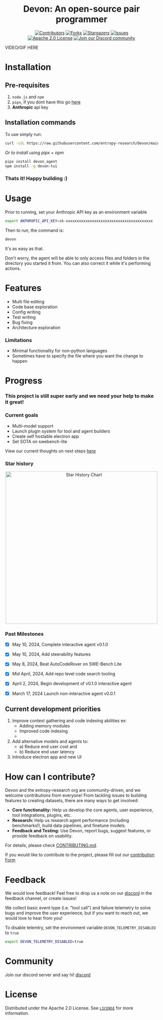 
<!-- PROJECT LOGO -->
<div align="center">
  <h1 align="center">Devon: An open-source pair programmer</h1>
</div>
<div align="center">
  <a href="https://github.com/entropy-research/Devon/graphs/contributors"><img src="https://img.shields.io/github/contributors/entropy-research/devon?style=for-the-badge&color=lime" alt="Contributors"></a>
  <a href="https://github.com/entropy-research/Devon/network/members"><img src="https://img.shields.io/github/forks/entropy-research/devon?style=for-the-badge&color=orange" alt="Forks"></a>
  <a href="https://github.com/entropy-research/Devon/stargazers"><img src="https://img.shields.io/github/stars/entropy-research/devon?style=for-the-badge&color=yellow" alt="Stargazers"></a>
  <a href="https://github.com/entropy-research/Devon/issues"><img src="https://img.shields.io/github/issues/entropy-research/devon?style=for-the-badge&color=red" alt="Issues"></a>
  <br/>
  <a href="https://github.com/entropy-research/Devon/blob/main/LICENSE"><img src="https://img.shields.io/github/license/entropy-research/devon?style=for-the-badge&color=blue" alt="Apache 2.0 License"></a>
  <a href="https://discord.gg/p5YpZ5vjd9"><img src="https://img.shields.io/badge/Discord-Join%20Us-purple?logo=discord&logoColor=white&style=for-the-badge" alt="Join our Discord community"></a>
  <br/>
</div>


VIDEO/GIF HERE

# Installation

## Pre-requisites

1. `node.js` and `npm`
2. `pipx`, if you dont have this go [here](https://pipx.pypa.io/stable/installation/)
3. **Anthropic** api key

## Installation commands

To use simply run:

```bash
curl -sSL https://raw.githubusercontent.com/entropy-research/Devon/main/install.sh | bash
```


*Or to install using pipx + npm*

```bash
pipx install devon_agent
npm install -g devon-tui
```

### Thats it! Happy building :)


# Usage
Prior to running, set your Anthropic API key as an environment variable

```bash
export ANTHROPIC_API_KEY=sk-xxxxxxxxxxxxxxxxxxxxxxxxxxxxxxxxxxxxxxxx
```

Then to *run*, the command is:
```bash
devon
```

It's as easy as that.

Don't worry, the agent will be able to only access files and folders in the directory you started it from. You can also correct it while it's performing actions.

# Features
- Multi file editing
- Code base exploration
- Config writing
- Test writing
- Bug fixing
- Architecture exploration

### Limitations
- Minimal functionality for non-python languages
- Sometimes have to specify the file where you want the change to happen

# Progress


### This project is still super early and we need your help to make it great!

### Current goals
- Multi-model support
- Launch plugin system for tool and agent builders
- Create self hostable electron app
- Set SOTA on swebench-lite

View our current thoughts on next steps [here](https://docs.google.com/document/d/e/2PACX-1vTjLCQcWE_n-uUHFhtBkxTCIJ4FFe5ftY_E4_q69SjXhuEZv_CYpLaQDh3HqrJlAxsgikUx0sTzf9le/pub)

### Star history
<p align="center">
  <a href="https://star-history.com/#entropy-research/Devon&Date">
    <img src="https://api.star-history.com/svg?repos=entropy-research/Devon&type=Date" width="500" alt="Star History Chart">
  </a>
</p>

### Past Milestones

- [x] May 10, 2024, Complete interactive agent v0.1.0
- [x] May 10, 2024, Add steerability features
- [x] May 8, 2024, Beat AutoCodeRover on SWE-Bench Lite
- [x] Mid April, 2024, Add repo level code search tooling
- [x] April 2, 2024, Begin development of v0.1.0 interactive agent
- [x] March 17, 2024 Launch non-interactive agent v0.0.1


## Current development priorities

1. Improve context gathering and code indexing abilities ex:
    - Adding memory modules
    - Improved code indexing
    - 
2. Add alternative models and agents to:
    - a) Reduce end user cost and
    - b) Reduce end user latency
3. Introduce electron app and new UI



# How can I contribute?

Devon and the entropy-research org are community-driven, and we welcome contributions from everyone!
From tackling issues to building features to creating datasets, there are many ways to get involved:

- **Core functionality:** Help us develop the core agents, user experience, tool integrations, plugins, etc.
- **Research:** Help us research agent performance (including benchmarks!), build data pipelines, and finetune models.
- **Feedback and Testing:** Use Devon, report bugs, suggest features, or provide feedback on usability.

For details, please check [CONTRIBUTING.md](./CONTRIBUTING.md).

If you would like to contribute to the project, please fill out our [contribution Form](https://forms.gle/VU7RN7mwNvqEYe3B9)


# Feedback

We would love feedback! Feel free to drop us a note on our [discord](https://discord.gg/p5YpZ5vjd9) in the feedback channel, or create issues!

We collect basic event type (i.e. "tool call") and failure telemetry to solve bugs and improve the user experience, but if you want to reach out, we would love to hear from you!

To disable telemtry, set the environment variable `DEVON_TELEMETRY_DISABLED` to `true` 
```bash
export DEVON_TELEMETRY_DISABLED=true
```

# Community

Join our discord server and say hi!
[discord](https://discord.gg/p5YpZ5vjd9)


# License

Distributed under the Apache 2.0 License. See [`LICENSE`](./LICENSE) for more information.
